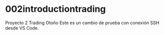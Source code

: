 # 002introductiontrading
Proyecto 2 Trading Otoño 
Este es un cambio de prueba con conexión SSH desde VS Code.
